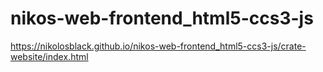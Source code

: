 # nikos-web-frontend_html5-ccs3-js
https://nikolosblack.github.io/nikos-web-frontend_html5-ccs3-js/crate-website/index.html
